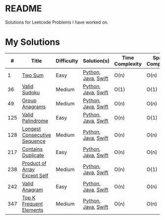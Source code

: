 # README

Solutions for Leetcode Problems I have worked on.

# My Solutions

| **#** | **Title**                                                                                   | **Difficulty** | **Solution(s)**                                                                                                                                                  | Time Complexity | Space Complexity |
| ----- | ------------------------------------------------------------------------------------------- | -------------- | ---------------------------------------------------------------------------------------------------------------------------------------------------------------- | --------------- | ---------------- |
| 1     | [Two Sum](https://leetcode.com/problems/two-sum/)                                           | Easy           | [Python](./Python/1.Two-sum.md), [Java](./Java/1.Two-sum.md), [Swift](./Swift/1.Two-sum.md)                                                                      | O(n)            | O(n)             |
| 36    | [Valid Sudoku](https://leetcode.com/problems/valid-sudoku/)                                 | Medium         | [Python](./Python/36.Valid-sudoku.md), [Java](./Java/36.Valid-sudoku.md), [Swift](./Swift/36.Valid-sudoku.md)                                                    | O(1)            | O(1)             |
| 49    | [Group Anagrams](https://leetcode.com/problems/group-anagrams/)                             | Medium         | [Python](./Python/49.Group-anagrams.md), [Java](./Java/49.Group-anagrams.md), [Swift](./Swift/49.Group-anagrams.md)                                              | O(n)            | O(n)             |
| 125   | [Valid Palindrome](https://leetcode.com/problems/valid-palindrome/)                         | Easy           | [Python](./Python/125.Valid-palindrome.md), [Java](./Java/125.Valid-palindrome.md), [Swift](./Swift/125.Valid-palindrome.md)                                     | O(n)            | O(1)             |
| 128   | [Longest Consecutive Sequence](https://leetcode.com/problems/longest-consecutive-sequence/) | Medium         | [Python](./Python/128.Longest-consecutive-sequence.md), [Java](./Java/128.Longest-consecutive-sequence.md), [Swift](./Swift/128.Longest-consecutive-sequence.md) | O(n)            | O(n)             |
| 217   | [Contains Duplicate](https://leetcode.com/problems/contains-duplicate/)                     | Easy           | [Python](./Python/217.Contains-duplicate.md), [Java](./Java/217.Contains-duplicate.md), [Swift](./Swift/217.Contains-duplicate.md)                               | O(n)            | O(n)             |
| 238   | [Product of Array Except Self](https://leetcode.com/problems/product-of-array-except-self/) | Medium         | [Python](./Python/238.Product-of-array-except-self.md), [Java](./Java/238.Product-of-array-except-self.md), [Swift](./Swift/238.Product-of-array-except-self.md) | O(n)            | O(1)             |
| 242   | [Valid Anagram](https://leetcode.com/problems/valid-anagram/)                               | Easy           | [Python](./Python/242.Valid-anagram.md), [Java](./Java/242.Valid-anagram.md), [Swift](./Swift/242.Valid-anagram.md)                                              | O(n)            | O(n)             |
| 347   | [Top K Frequent Elements](https://leetcode.com/problems/top-k-frequent-elements/)           | Medium         | [Python](./Python/347.Top-k-frequent-elements.md), [Java](./Java/347.Top-k-frequent-elements.md), [Swift](./Swift/347.Top-k-frequent-elements.md)                | O(n)            | O(n)             |

